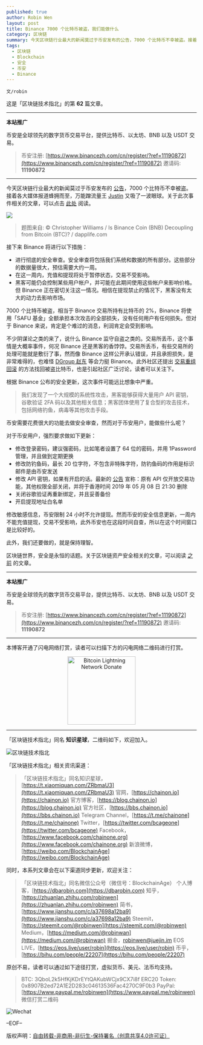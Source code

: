 ```yaml
---
published: true
author: Robin Wen
layout: post
title: Binance 7000 个比特币被盗，我们能做什么
category: 区块链
summary: 今天区块链行业最大的新闻莫过于币安发布的公告，7000 个比特币不幸被盗。接着各大媒体报道蜂拥而至，万能蹭流量王 Justin 又吸了一波眼球。关于此次事件相关的文章，可以点击此处阅读。修改敏感信息，币安限制 24 小时不允许提现。然而币安的安全信息更新，一周内不能充值提现，交易不受影响，此外币安也在这段时间自查，所以在这个时间窗口是比较好的。
tags:
  - 区块链
  - Blockchain
  - 安全
  - 币安
  - Binance
---
```


`文/robin`

这是「区块链技术指北」的第 **62** 篇文章。

***

**本站推广**

币安是全球领先的数字货币交易平台，提供比特币、以太坊、BNB 以及 USDT 交易。

> 币安注册: [https://www.binancezh.com/cn/register/?ref=11190872](https://www.binancezh.com/cn/register/?ref=11190872)
> 邀请码: **11190872**

***

今天区块链行业最大的新闻莫过于币安发布的 [公告](https://binance.zendesk.com/hc/zh-cn/articles/360028031711)，7000 个比特币不幸被盗。接着各大媒体报道蜂拥而至，万能蹭流量王 [Justin](https://twitter.com/justinsuntron/status/1125932499761225728) 又吸了一波眼球。关于此次事件相关的文章，可以点击 [此处](https://bbs.chainon.io/d/3487-7000) 阅读。

![](https://cdn.dbarobin.com/fLUtbpv.png)

> 题图来自: © Christopher Williams / Is Binance Coin (BNB) Decoupling from Bitcoin (BTC)? / dapplife.com

接下来 Binance 将进行以下措施：

* 进行彻底的安全审查。安全审查将包括我们系统和数据的所有部分。这些部分的数据量很大，预估需要大约一周。
* 在这一周内，充值和提现将处于暂停状态，交易不受影响。
* 黑客可能仍会控制某些用户帐户，并可能在此期间使用这些帐户来影响价格。但 Binance 正在密切关注这一情况。相信在提现禁止的情况下，黑客没有太大的动力去影响市场。

7000 个比特币被盗，相当于 Binance 交易所持有比特币的 2%，Binance 将使用「SAFU 基金」全额承担本次攻击的全部损失，没有任何用户有任何损失。但对于 Binance 来说，肯定是个难过的消息，利润肯定会受到影响。

不少阴谋论之类的来了，说什么 Binance 监守自盗之类的。交易所丢币，这个事情是大概率事件，何况 Binance 还是黑客的香饽饽。交易所丢币，有些交易所的处理可能就是敷衍了事，然而像 Binance 这样公开承认错误，并且承担损失，是非常难得的，也难怪 [DGroup 赵东](https://weibo.com/1658066713/Htd0alt12) 等会力挺 Binance。此外社区还提出 [交易重组回滚](https://twitter.com/cz_binance/status/1126103615058264065) 的方法找回被盗比特币，也是引起社区广泛讨论，读者可以关注下。

根据 Binance 公布的安全更新，这次事件可能远比想象中严重。

> 我们发现了一个大规模的系统性攻击，黑客能够获得大量用户 API 密钥，谷歌验证 2FA 码以及其他相关信息；黑客团体使用了复合型的攻击技术，包括网络钓鱼，病毒等其他攻击手段。

币安需要花费很大的功能去做安全审查，然而对于币安用户，能做些什么呢？

对于币安用户，强烈要求做如下更新：

* 修改登录密码，建议强密码，比如笔者设置了 64 位的密码，并用 1Password 管理，并且做到定期更换
* 修改防钓鱼码，最长 20 位字符，不包含非特殊字符，防钓鱼码的作用是标识邮件是由币安发送
* 修改 API 密钥，如果有开启的话。最新的 [公告](https://binance.zendesk.com/hc/zh-cn/articles/360027851252) 宣称：原有 API 仅开放交易功能，其他权限全部关闭，并将于香港时间 2019 年 05 月 08 日 21:30 删除
* 关闭谷歌验证再重新绑定，并且妥善备份
* 开启提现地址白名单

修改敏感信息，币安限制 24 小时不允许提现。然而币安的安全信息更新，一周内不能充值提现，交易不受影响，此外币安也在这段时间自查，所以在这个时间窗口是比较好的。

此外，我们还要做的，就是保持理智。

区块链世界，安全是永恒的话题。关于区块链资产安全相关的文章，可以阅读 [之前](https://dbarobin.com/2017/12/18/blockchain-security-notice) 的文章。

***

**本站推广**

币安是全球领先的数字货币交易平台，提供比特币、以太坊、BNB 以及 USDT 交易。

> 币安注册: [https://www.binancezh.com/cn/register/?ref=11190872](https://www.binancezh.com/cn/register/?ref=11190872)
> 邀请码: **11190872**

***

本博客开通了闪电网络打赏，读者可以扫描下方的闪电网络二维码进行打赏。

<center><img title="Bitcoin Lightning Network Donate" width="180" height="180" src="https://lnd.hoo.com/api/generate?openid=TruSwjrK2q57V484Tf0u&isimg=1" alt="Bitcoin Lightning Network Donate"/></center>

***

「区块链技术指北」同名 **知识星球**，二维码如下，欢迎加入。

![区块链技术指北](https://i.imgur.com/3YzonTR.png)

「区块链技术指北」相关资讯渠道：

> 「区块链技术指北」同名知识星球，[https://t.xiaomiquan.com/ZRbmaU3](https://t.xiaomiquan.com/ZRbmaU3)
> 官网，[https://chainon.io](https://chainon.io)
> 官方博客，[https://blog.chainon.io](https://blog.chainon.io)
> 官方社区，[https://bbs.chainon.io](https://bbs.chainon.io)
> Telegram Channel，[https://t.me/chainone](https://t.me/chainone)
> Twitter，[https://twitter.com/bcageone](https://twitter.com/bcageone)
> Facebook，[https://www.facebook.com/chainone.org](https://www.facebook.com/chainone.org)
> 新浪微博，[https://weibo.com/BlockchainAge](https://weibo.com/BlockchainAge)

同时，本系列文章会在以下渠道同步更新，欢迎关注：

> 「区块链技术指北」同名微信公众号（微信号：BlockchainAge）
> 个人博客，[https://dbarobin.com](https://dbarobin.com)
> 知乎，[https://zhuanlan.zhihu.com/robinwen](https://zhuanlan.zhihu.com/robinwen)
> 简书，[https://www.jianshu.com/c/a37698a12ba9](https://www.jianshu.com/c/a37698a12ba9)
> Steemit，[https://steemit.com/@robinwen](https://steemit.com/@robinwen)
> Medium，[https://medium.com/@robinwan](https://medium.com/@robinwan)
> 掘金，[robinwen@juejin.im](https://juejin.im/user/5673ccae60b2260ee435f89a/posts)
> EOS LIVE，[https://eos.live/user/robin](https://eos.live/user/robin)
> 币乎，[https://bihu.com/people/22207](https://bihu.com/people/22207)

原创不易，读者可以通过如下途径打赏，虚拟货币、美元、法币均支持。

> BTC: 3QboL2k5HfKjKDrEYtQAKubWCjx9CX7i8f
> ERC20 Token: 0x8907B2ed72A1E2D283c04613536Fac4270C9F0b3
> PayPal: [https://www.paypal.me/robinwen](https://www.paypal.me/robinwen)
> 微信打赏二维码

![Wechat](https://i.imgur.com/SzoNl5b.jpg)

–EOF–

版权声明：[自由转载-非商用-非衍生-保持署名（创意共享4.0许可证）](http://creativecommons.org/licenses/by-nc-nd/4.0/deed.zh)
